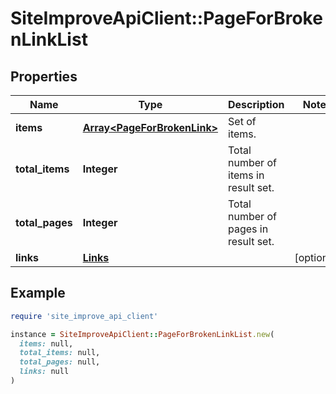 # SiteImproveApiClient::PageForBrokenLinkList

## Properties

| Name | Type | Description | Notes |
| ---- | ---- | ----------- | ----- |
| **items** | [**Array&lt;PageForBrokenLink&gt;**](PageForBrokenLink.md) | Set of items. |  |
| **total_items** | **Integer** | Total number of items in result set. |  |
| **total_pages** | **Integer** | Total number of pages in result set. |  |
| **links** | [**Links**](Links.md) |  | [optional] |

## Example

```ruby
require 'site_improve_api_client'

instance = SiteImproveApiClient::PageForBrokenLinkList.new(
  items: null,
  total_items: null,
  total_pages: null,
  links: null
)
```


